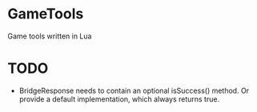 # GameTools
Game tools written in Lua

# TODO

- BridgeResponse needs to contain an optional isSuccess() method. Or provide a default implementation, which always returns true.
